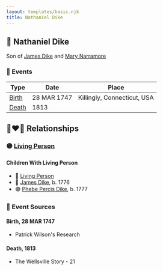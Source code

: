 ```yaml
---
layout: templates/basic.njk
title: Nathaniel Dike
---
```

## 🔵 Nathaniel Dike

Son of [James Dike](/people/2/20400692) and [Mary Narramore](/people/3/34713515)

### 📆 Events

Type | Date | Place
------ | ------ | ------
[Birth](#event-ef21dab3-b8f5-4a5f-939b-79e8a4b4cd31) | 28 MAR 1747 | Killingly, Connecticut, USA
[Death](#event-f6c629d6-4cab-4cf0-ad74-cb1300851f3b) | 1813 |

## 👩‍❤️‍👨 Relationships

### 🟣 [Living Person](/people/6/66432130)

#### Children With Living Person
* 🔵 [Living Person](/people/3/3859108)
* 🔵 [James Dike](/people/4/45570704), b. 1776
* 🟣 [Phebe Percis Dike](/people/4/41577072), b. 1777
### 📰 Event Sources

#### <a id="event-ef21dab3-b8f5-4a5f-939b-79e8a4b4cd31"></a> Birth, 28 MAR 1747
* Patrick Wilson's Research

#### <a id="event-f6c629d6-4cab-4cf0-ad74-cb1300851f3b"></a> Death, 1813
* The Wellsville Story  - 21